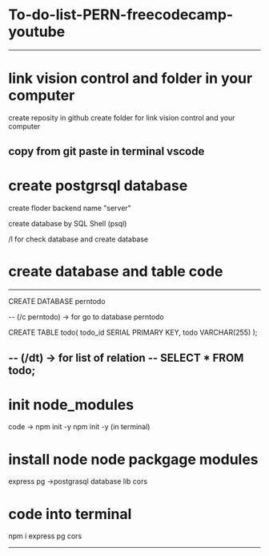 # To-do-list-PERN-freecodecamp-youtube
-------------------------------------------------------------------
# link vision control and folder in your computer
create reposity in github 
create folder for link vision control and your computer

copy from git 
paste in terminal vscode
-------------------------------------------------------------------
# create postgrsql database
create floder backend name "server"

create database by SQL Shell (psql)

/l for check database
and create database 

# create database and table code
----------------------------------------------------------------

CREATE DATABASE perntodo

-- (/c perntodo) -> for go to database perntodo

CREATE TABLE todo(
    todo_id SERIAL PRIMARY KEY,
    todo VARCHAR(255)
);

-- (/dt) -> for list of relation
-- SELECT * FROM todo;
---------------------------------------------------------------
# init node_modules 
code -> npm init -y
npm init -y (in terminal)


# install node node packgage modules

express 
pg ->postgrasql database lib
cors

# code into terminal
npm i express pg cors

---------------------------------------------------------------

